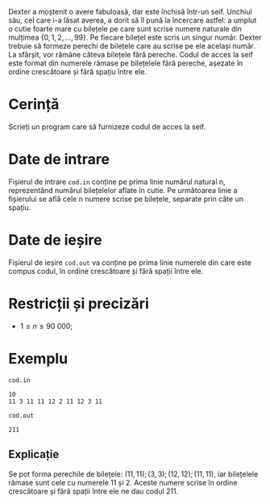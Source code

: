 Dexter a moștenit o avere fabuloasă, dar este închisă într-un seif. Unchiul său, cel care i-a lăsat averea, a dorit să îl pună la încercare astfel: a umplut o cutie foarte mare cu bilețele pe care sunt scrise numere naturale din mulțimea $\{0, 1, 2, \dots, 99\}$. Pe fiecare bilețel este scris un singur număr. Dexter trebuie să formeze perechi de bilețele care au scrise pe ele același număr. La sfârșit, vor rămâne câteva bilețele fără pereche. Codul de acces la seif este format din numerele rămase pe bilețelele fără pereche, așezate în ordine crescătoare și fără spațiu între ele.

# Cerință

Scrieți un program care să furnizeze codul de acces la seif.

# Date de intrare

Fișierul de intrare `cod.in` conține pe prima linie numărul natural n, reprezentând numărul bilețelelor aflate în cutie. Pe următoarea linie a fișierului se află cele n numere scrise pe bilețele, separate prin câte un spațiu.

# Date de ieșire

Fișierul de ieșire `cod.out` va conține pe prima linie numerele din care este compus codul, în ordine crescătoare și fără spații între ele.

# Restricții și precizări

* $1 \leq n \leq 90 \ 000$;

# Exemplu

`cod.in`
```
10
11 3 11 11 12 2 11 12 3 11
```

`cod.out`
```
211
```

## Explicație

Se pot forma perechile de bilețele: $(11, 11); (3, 3); (12,12); (11,11)$, iar bilețelele rămase sunt cele cu numerele $11$ și $2$. Aceste numere scrise în ordine crescătoare și fără spații între ele ne dau codul $211$.